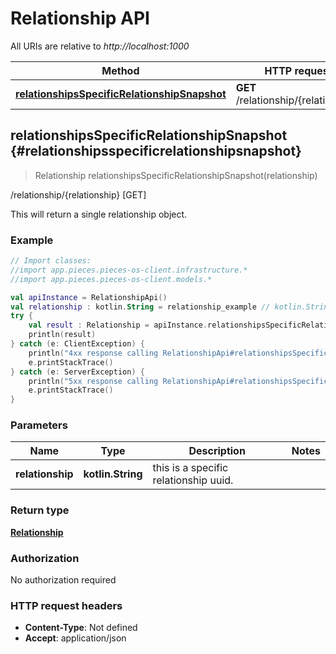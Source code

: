 # Relationship API

All URIs are relative to *http://localhost:1000*

Method | HTTP request | Description
------------- | ------------- | -------------
[**relationshipsSpecificRelationshipSnapshot**](#relationshipsspecificrelationshipsnapshot) | **GET** /relationship/\{relationship\} | /relationship/\{relationship\} [GET]


## **relationshipsSpecificRelationshipSnapshot** {#relationshipsspecificrelationshipsnapshot}
> Relationship relationshipsSpecificRelationshipSnapshot(relationship)

/relationship/\{relationship\} [GET]

This will return a single relationship object.

### Example
```kotlin
// Import classes:
//import app.pieces.pieces-os-client.infrastructure.*
//import app.pieces.pieces-os-client.models.*

val apiInstance = RelationshipApi()
val relationship : kotlin.String = relationship_example // kotlin.String | this is a specific relationship uuid.
try {
    val result : Relationship = apiInstance.relationshipsSpecificRelationshipSnapshot(relationship)
    println(result)
} catch (e: ClientException) {
    println("4xx response calling RelationshipApi#relationshipsSpecificRelationshipSnapshot")
    e.printStackTrace()
} catch (e: ServerException) {
    println("5xx response calling RelationshipApi#relationshipsSpecificRelationshipSnapshot")
    e.printStackTrace()
}
```

### Parameters

Name | Type | Description  | Notes
------------- | ------------- | ------------- | -------------
 **relationship** | **kotlin.String**| this is a specific relationship uuid. |

### Return type

[**Relationship**](../models/Relationship)

### Authorization

No authorization required

### HTTP request headers

 - **Content-Type**: Not defined
 - **Accept**: application/json

